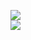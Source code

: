[![](https://img.shields.io/badge/Made%20With-Github%20Spray-lightgrey.svg?style=for-the-badge&logo=github)](https://github.com/Annihil/github-spray#514)  
[![](https://i.imgur.com/2DrTn0Z.gif)](https://github.com/Annihil/github-spray)